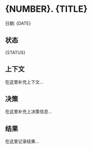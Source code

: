 # {NUMBER}. {TITLE}

日期: {DATE}

## 状态

{STATUS}

## 上下文

在这里补充上下文...

## 决策

在这里补充上决策信息...

## 结果

在这里记录结果...
